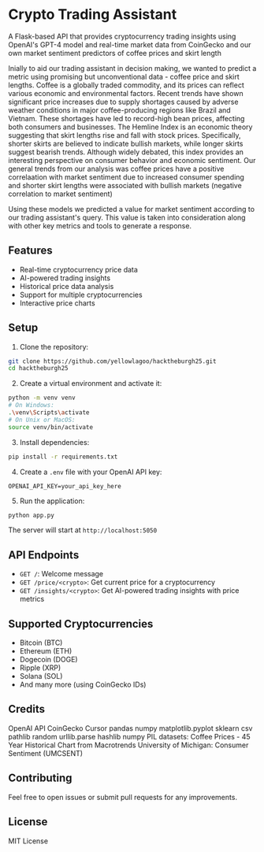 # Crypto Trading Assistant

A Flask-based API that provides cryptocurrency trading insights using OpenAI's GPT-4 model and real-time market data from CoinGecko and our own market sentiment predictors of coffee prices and skirt length

Inially to aid our trading assistant in decision making, we wanted to predict a metric using promising but unconventional data - coffee price and skirt lengths. 
Coffee is a globally traded commodity, and its prices can reflect various economic and environmental factors. Recent trends have shown significant price increases due to supply shortages caused by adverse weather conditions in major coffee-producing regions like Brazil and Vietnam. These shortages have led to record-high bean prices, affecting both consumers and businesses. 
The Hemline Index is an economic theory suggesting that skirt lengths rise and fall with stock prices. Specifically, shorter skirts are believed to indicate bullish markets, while longer skirts suggest bearish trends. Although widely debated, this index provides an interesting perspective on consumer behavior and economic sentiment.
Our general trends from our analysis was coffee prices have a positive correlaation with market sentiment due to increased consumer spending and shorter skirt lengths were associated with bullish markets (negative correlation to market sentiment)

Using these models we predicted a value for market sentiment according to our trading assistant's query. This value is taken into consideration along with other key metrics and tools to generate a response.

## Features

- Real-time cryptocurrency price data
- AI-powered trading insights
- Historical price data analysis
- Support for multiple cryptocurrencies
- Interactive price charts

## Setup

1. Clone the repository:
```bash
git clone https://github.com/yellowlagoo/hacktheburgh25.git
cd hacktheburgh25
```

2. Create a virtual environment and activate it:
```bash
python -m venv venv
# On Windows:
.\venv\Scripts\activate
# On Unix or MacOS:
source venv/bin/activate
```

3. Install dependencies:
```bash
pip install -r requirements.txt
```

4. Create a `.env` file with your OpenAI API key:
```
OPENAI_API_KEY=your_api_key_here
```

5. Run the application:
```bash
python app.py
```

The server will start at `http://localhost:5050`

## API Endpoints

- `GET /`: Welcome message
- `GET /price/<crypto>`: Get current price for a cryptocurrency
- `GET /insights/<crypto>`: Get AI-powered trading insights with price metrics

## Supported Cryptocurrencies

- Bitcoin (BTC)
- Ethereum (ETH)
- Dogecoin (DOGE)
- Ripple (XRP)
- Solana (SOL)
- And many more (using CoinGecko IDs)

## Credits 
OpenAI API
CoinGecko
Cursor 
pandas
numpy
matplotlib.pyplot
sklearn
csv
pathlib
random
urllib.parse
hashlib
numpy
PIL
datasets: 
Coffee Prices - 45 Year Historical Chart from Macrotrends 
University of Michigan: Consumer Sentiment (UMCSENT)


## Contributing

Feel free to open issues or submit pull requests for any improvements.

## License

MIT License 